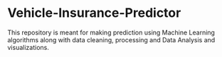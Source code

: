 # Vehicle-Insurance-Predictor

This repository is meant for making prediction using Machine Learning algorithms along with data cleaning, processing and Data Analysis and visualizations. 
